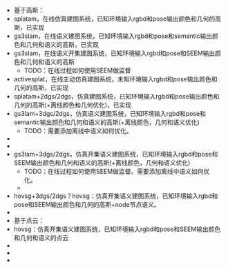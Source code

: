 - 基于高斯：
- splatam，在线仿真建图系统，已知环境输入rgbd和pose输出颜色和几何的高斯，已实现
- gs3slam，在线语义建图系统，已知环境输入rgbd和pose和semantic输出颜色和几何和语义的高斯，已实现
- gs3slam，在线语义开集建图系统，已知环境输入rgbd和pose和SEEM输出颜色和几何和语义的高斯
	- TODO：在线过程如何使用SEEM做监督
- activesplat，在线主动仿真建图系统，未知环境输入rgbd和pose输出颜色和几何的高斯，已实现
- splatam+2dgs/2dgs，仿真建图系统，已知环境输入rgbd和pose输出颜色和几何的高斯(+离线颜色和几何优化)，已实现
- gs3lam+3dgs/2dgs，仿真语义建图系统，已知环境输入rgbd和pose和semantic输出颜色和几何和语义的高斯(+离线颜色，几何和语义优化)
	- TODO：需要添加离线中语义如何优化。
-
-
- gs3lam+3dgs/2dgs，仿真开集语义建图系统，已知环境输入rgbd和pose和SEEM输出颜色和几何和语义的高斯(+离线颜色，几何和语义优化)
	- TODO：在线过程如何使用SEEM做监督。需要添加离线中语义如何优化。
	-
- hovsg+3dgs/2dgs？hovsg：仿真开集语义建图系统，已知环境输入rgbd和pose和SEEM输出颜色和几何的高斯+node节点语义。
-
- 基于点云：
- hovsg：仿真开集语义建图系统，已知环境输入rgbd和pose和SEEM输出颜色和几何和语义的点云
-
-
-